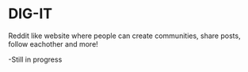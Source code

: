 # DIG-IT

Reddit like website where people can create communities, share posts, follow eachother and more!

-Still in progress
